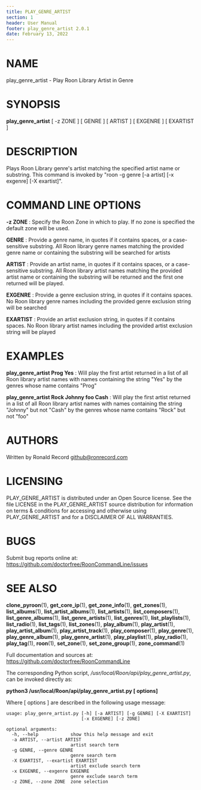 ```yaml
---
title: PLAY_GENRE_ARTIST
section: 1
header: User Manual
footer: play_genre_artist 2.0.1
date: February 13, 2022
---
```

# NAME
play_genre_artist - Play Roon Library Artist in Genre

# SYNOPSIS
**play_genre_artist** [ -z ZONE ] [ GENRE ] [ ARTIST ] [ EXGENRE ] [ EXARTIST ]

# DESCRIPTION
Plays Roon Library genre's artist matching the specified artist name or substring. This command is invoked by "roon -g genre [-a artist] [-x exgenre] [-X exartist]".

# COMMAND LINE OPTIONS
**-z ZONE**
: Specify the Roon Zone in which to play. If no zone is specified the default zone will be used.

**GENRE**
: Provide a genre name, in quotes if it contains spaces, or a case-sensitive substring. All Roon library genre names matching the provided genre name or containing the substring will be searched for artists

**ARTIST**
: Provide an artist name, in quotes if it contains spaces, or a case-sensitive substring. All Roon library artist names matching the provided artist name or containing the substring will be returned and the first one returned will be played.

**EXGENRE**
: Provide a genre exclusion string, in quotes if it contains spaces. No Roon library genre names including the provided genre exclusion string will be searched

**EXARTIST**
: Provide an artist exclusion string, in quotes if it contains spaces. No Roon library artist names including the provided artist exclusion string will be played

# EXAMPLES
**play_genre_artist Prog Yes**
: Will play the first artist returned in a list of all Roon library artist names with names containing the string "Yes" by the genres whose name contains "Prog"

**play_genre_artist Rock Johnny foo Cash**
: Will play the first artist returned in a list of all Roon library artist names with names containing the string "Johnny" but not "Cash" by the genres whose name contains "Rock" but not "foo"

# AUTHORS
Written by Ronald Record github@ronrecord.com

# LICENSING
PLAY_GENRE_ARTIST is distributed under an Open Source license.
See the file LICENSE in the PLAY_GENRE_ARTIST source distribution
for information on terms &amp; conditions for accessing and
otherwise using PLAY_GENRE_ARTIST and for a DISCLAIMER OF ALL WARRANTIES.

# BUGS
Submit bug reports online at: https://github.com/doctorfree/RoonCommandLine/issues

# SEE ALSO
**clone_pyroon**(1), **get_core_ip**(1), **get_zone_info**(1), **get_zones**(1), **list_albums**(1), **list_artist_albums**(1), **list_artists**(1), **list_composers**(1), **list_genre_albums**(1), **list_genre_artists**(1), **list_genres**(1), **list_playlists**(1), **list_radio**(1), **list_tags**(1), **list_zones**(1), **play_album**(1), **play_artist**(1), **play_artist_album**(1), **play_artist_track**(1), **play_composer**(1), **play_genre**(1), **play_genre_album**(1), **play_genre_artist**(1), **play_playlist**(1), **play_radio**(1), **play_tag**(1), **roon**(1), **set_zone**(1), **set_zone_group**(1), **zone_command**(1)

Full documentation and sources at: https://github.com/doctorfree/RoonCommandLine

The corresponding Python script, */usr/local/Roon/api/play_genre_artist.py*,
can be invoked directly as:

**python3 /usr/local/Roon/api/play_genre_artist.py [ options]**

Where [ options ] are described in the following usage message:

~~~~
usage: play_genre_artist.py [-h] [-a ARTIST] [-g GENRE] [-X EXARTIST]
                            [-x EXGENRE] [-z ZONE]

optional arguments:
  -h, --help            show this help message and exit
  -a ARTIST, --artist ARTIST
                        artist search term
  -g GENRE, --genre GENRE
                        genre search term
  -X EXARTIST, --exartist EXARTIST
                        artist exclude search term
  -x EXGENRE, --exgenre EXGENRE
                        genre exclude search term
  -z ZONE, --zone ZONE  zone selection
~~~~
